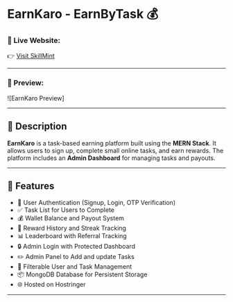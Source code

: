 # EarnKaro - EarnByTask 💰

### 🔴 Live Website:
👉 [Visit SkillMint](https://skillmint.space)

---

### 📸 Preview:

![EarnKaro Preview]

---

## 📌 Description

**EarnKaro** is a task-based earning platform built using the **MERN Stack**. It allows users to sign up, complete small online tasks, and earn rewards. The platform includes an **Admin Dashboard** for managing tasks and payouts.

---

## 🚀 Features

- 👤 User Authentication (Signup, Login, OTP Verification)
- ✅ Task List for Users to Complete
- 💰 Wallet Balance and Payout System
- 🧾 Reward History and Streak Tracking
- 📊 Leaderboard with Referral Tracking
- 🔒 Admin Login with Protected Dashboard
- ✏️ Admin Panel to Add and update Tasks
- 📂 Filterable User and Task Management
- 📦 MongoDB Database for Persistent Storage
- 🌐 Hosted on Hostringer

---
